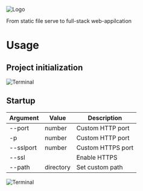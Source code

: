![Logo](https://i.imgur.com/lrDea6e.jpg)

From static file serve to full-stack web-appilcation

# Usage
## Project initialization
![Terminal](https://i.imgur.com/lCUdpmL.png)

## Startup
| Argument  | Value     | Description       |
| --------- | --------- | ----------------- |
| --port    | number    | Custom HTTP port  |
| -p        | number    | Custom HTTP port  |
| --sslport | number    | Custom HTTPS port |
| --ssl     |           | Enable HTTPS      |
| --path    | directory | Set custom path   |

![Terminal](https://i.imgur.com/Yc7vAVJ.png)

